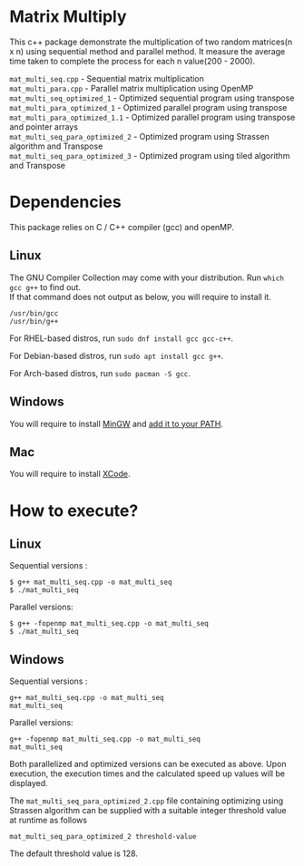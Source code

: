 # Matrix Multiply

This c++ package demonstrate the multiplication of two random matrices(n x n) using sequential method and parallel method. It measure the average time taken to complete the process for each n value(200 - 2000).

```mat_multi_seq.cpp``` - Sequential matrix multiplication<br>
```mat_multi_para.cpp``` - Parallel matrix multiplication using OpenMP<br>
```mat_multi_seq_optimized_1``` - Optimized sequential program using transpose<br>
```mat_multi_para_optimized_1``` - Optimized parallel program using transpose<br>
```mat_multi_para_optimized_1.1``` - Optimized parallel program using transpose and pointer arrays<br>
```mat_multi_seq_para_optimized_2``` - Optimized program using Strassen algorithm and Transpose<br>
```mat_multi_seq_para_optimized_3``` - Optimized program using tiled algorithm and Transpose<br>

# Dependencies

This package relies on C / C++ compiler (gcc) and openMP.

## Linux

The GNU Compiler Collection may come with your distribution. Run `which gcc g++` to find out.<br>
If that command does not output as below, you will require to install it.
```shell
/usr/bin/gcc
/usr/bin/g++
```

For RHEL-based distros, run `sudo dnf install gcc gcc-c++`.

For Debian-based distros, run `sudo apt install gcc g++`.

For Arch-based distros, run `sudo pacman -S gcc`.

## Windows

You will require to install [MinGW](http://www.mingw.org/) and [add it to your PATH](https://www.howtogeek.com/118594/how-to-edit-your-system-path-for-easy-command-line-access/).

## Mac

You will require to install [XCode](https://developer.apple.com/xcode/).

# How to execute?

## Linux
Sequential versions :
```shell
$ g++ mat_multi_seq.cpp -o mat_multi_seq
$ ./mat_multi_seq
```
Parallel versions:
```shell
$ g++ -fopenmp mat_multi_seq.cpp -o mat_multi_seq
$ ./mat_multi_seq
```

## Windows
Sequential versions :
```shell
g++ mat_multi_seq.cpp -o mat_multi_seq
mat_multi_seq
```
Parallel versions:
```shell
g++ -fopenmp mat_multi_seq.cpp -o mat_multi_seq
mat_multi_seq
```

Both parallelized and optimized versions can be executed as above.
Upon execution, the execution times and the calculated speed up values will be displayed.

The ```mat_multi_seq_para_optimized_2.cpp``` file containing optimizing using Strassen algorithm can be supplied with a suitable integer threshold value at runtime as follows
```shell
mat_multi_seq_para_optimized_2 threshold-value
```

The default threshold value is 128.

